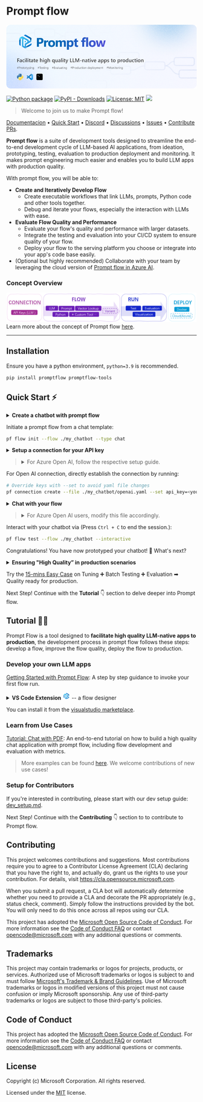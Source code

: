 # Prompt flow

[![banner](examples/tutorials/quick-start/media/PF_banner.png)](https://microsoft.github.io/promptflow)

[![Python package](https://img.shields.io/pypi/v/promptflow)](https://pypi.org/project/promptflow/)
[![PyPI - Downloads](https://img.shields.io/pypi/dm/promptflow)](https://pypi.org/project/promptflow/)
[![License: MIT](https://img.shields.io/github/license/microsoft/promptflow)](https://github.com/microsoft/promptflow/blob/main/LICENSE)
[![](https://dcbadge.vercel.app/api/server/bnXr6kxs?compact=true&style=flat)](https://discord.gg/bnXr6kxs)

> Welcome to join us to make Prompt flow!

[Documentacion](https://microsoft.github.io/promptflow) • [Quick Start](https://github.com/microsoft/promptflow/blob/main/docs/how-to-guides/quick-start.md)  • [Discord](https://discord.gg/bnXr6kxs) •  [Discussions](https://github.com/microsoft/promptflow/discussions) • [Issues](https://github.com/microsoft/promptflow/issues/new/choose) • [Contribute PRs](https://github.com/microsoft/promptflow/pulls).

**Prompt flow** is a suite of development tools designed to streamline the end-to-end development cycle of LLM-based AI applications, from ideation, prototyping, testing, evaluation to production deployment and monitoring. It makes prompt engineering much easier and enables you to build LLM apps with production quality.

With prompt flow, you will be able to:

- **Create and Iteratively Develop Flow**
    - Create executable workflows that link LLMs, prompts, Python code and other tools together.
    - Debug and iterate your flows, especially the interaction with LLMs with ease.
- **Evaluate Flow Quality and Performance**
    - Evaluate your flow's quality and performance with larger datasets.
    - Integrate the testing and evaluation into your CI/CD system to ensure quality of your flow.
    - Deploy your flow to the serving platform you choose or integrate into your app's code base easily.
- (Optional but highly recommended) Collaborate with your team by leveraging the cloud version of [Prompt flow in Azure AI](https://learn.microsoft.com/en-us/azure/machine-learning/prompt-flow/overview-what-is-prompt-flow?view=azureml-api-2).

### Concept Overview

![concept](examples/tutorials/quick-start/media/concept.png)
Learn more about the concept of Prompt flow [here](https://microsoft.github.io/promptflow/concepts/index.html).

------

## Installation

Ensure you have a python environment, `python=3.9` is recommended.

```sh
pip install promptflow promptflow-tools
```

## Quick Start ⚡

<details>
<summary><b>Create a chatbot with prompt flow</b></summary>
 It creates a new <b>flow folder</b> named my_chatbot and generates the necessary flow files within it. The --flow argument is the path to the flow folder.
</details>

Initiate a prompt flow from a chat template:

```sh
pf flow init --flow ./my_chatbot --type chat
```

<details>
<summary><b>Setup a connection for your API key</b></summary>
Navigate to the `my_chatbot` folder, you can find a yaml file named `openai.yaml` file, which is the definition of the connection to store your Open AI key.
</details>

> <details>
> <summary>For Azure Open AI, follow the respective setup guide.</summary>
> 
> Create a new yaml file `azure_openai.yaml` with following template in the `my_chatbot` folder. Replace the `api_key` and `api_base` with your own Azure OpenAI API key and endpoint:
> 
> ```yaml
> $schema: https://azuremlschemas.azureedge.net/promptflow/latest/AzureOpenAIConnection.schema.json
> name: azure_open_ai_connection # name of the connection
> type: azure_open_ai  # Azure Open AI 
> api_key: "<aoai-api-key>" # replace with your Azure OpenAI API key
> api_base: "aoai-api-endpoint" # replace with your Azure OpenAI API endpoint
> api_type: "azure" 
> api_version: "2023-03-15-preview" # replace with your Azure OpenAI API version
> ```
> 
> Establish the connection by running:
> ```sh
> pf connection create --file ./my_chatbot/azure_openai.yaml
> ```
> </details>

For Open AI connection, directly establish the connection by running:


```sh
# Override keys with --set to avoid yaml file changes
pf connection create --file ./my_chatbot/openai.yaml --set api_key=<your_api_key>
```

<details>
<summary><b>Chat with your flow</b></summary>
In the `my_chatbot` folder, there's a `flow.dag.yaml` file that outlines the flow, including inputs/outputs, tools, nodes, etc. Note we're using the connection named `open_ai_connection` in the `chat` node.
</details>

> <details>
> <summary>For Azure Open AI users, modify this file accordingly.</summary>
> Replace the 'node:' section with following content and specify the 'deployment_name' to the model deployment you'd like to use.
>
> ```yaml
> nodes:
> - name: chat
>   type: llm
>   source:
>     type: code
>     path: chat.jinja2
>   inputs:
>     deployment_name: <your_azure_open_ai_deployment_name>
>     max_tokens: '256'
>     temperature: '0.7'
>     chat_history: ${inputs.chat_history}
>     question: ${inputs.question}
>   api: chat
>   connection: azure_open_ai_connection
> ```
>  </details>

Interact with your chatbot via (Press `Ctrl + C` to end the session.):

```sh
pf flow test --flow ./my_chatbot --interactive
```

Congratulations! You have now prototyped your chatbot! 🎉 What's next?

<details>
<summary><b>Ensuring "High Quality” in production scenarios</b></summary>

LLMs' randomness can yield unstable answers. Fine-tuning prompts can improve output reliability.  For accurate quality assessment, it's essential to test with larger datasets and compare outcomes with the ground truth.

During fine-tuning the prompt, we also consider to strike a balance between the accuracy and the token cost of the LLM.

Invest just 15 minutes to understand how prompt flow accelerates prompt tuning, testing, and evaluation, to find an ideal prompt **(accuracy ↑,token ↓)**
<img src="examples/tutorials/quick-start/media/realcase.png" alt="comparison resutl" width=80%>
</details>

Try the [15-mins Easy Case](examples/tutorials/quick-start/promptflow-quality-improvement.md) on Tuning ➕ Batch Testing ➕ Evaluation ➡ Quality ready for production.

Next Step! Continue with the **Tutorial**  👇 section to delve deeper into Prompt flow.

## Tutorial 🏃‍♂️

Prompt Flow is a tool designed to **facilitate high quality LLM-native apps to production**, the development process in prompt flow follows these steps: develop a flow, improve the flow quality, deploy the flow to production.

### Develop your own LLM apps

[Getting Started with Prompt Flow](https://microsoft.github.io/promptflow/how-to-guides/quick-start.html): A step by step guidance to invoke your first flow run.

<details>
<summary><b>VS Code Extension</b> <img src="examples/tutorials/quick-start/media/logo_pf.png" alt="logo" width="20"/> -- a flow designer</summary>

We also offer a VS Code extension for an interactive flow development experience with UI. This is a detailed walkthrough step-by-step to create your own flow from scratch and invoke your first flow run.

[![vsc extension](https://img.youtube.com/vi/GmhasXd7sj4/0.jpg)](https://youtu.be/GmhasXd7sj4)

</details>

You can install it from the [visualstudio marketplace](https://marketplace.visualstudio.com/items?itemName=prompt-flow.prompt-flow).

### Learn from Use Cases

[Tutorial: Chat with PDF]((https://github.com/microsoft/promptflow/blob/main/examples/tutorials/e2e-development/chat-with-pdf.md)): An end-to-end tutorial on how to build a high quality chat application with prompt flow, including flow development and evaluation with metrics.
> More examples can be found [here](./examples/README.md). We welcome contributions of new use cases!

### Setup for Contributors

If you're interested in contributing, please start with our dev setup guide: [dev_setup.md](./docs/dev/dev_setup.md).

Next Step! Continue with the **Contributing**  👇 section to to contribute to Prompt flow.

## Contributing

This project welcomes contributions and suggestions.  Most contributions require you to agree to a
Contributor License Agreement (CLA) declaring that you have the right to, and actually do, grant us
the rights to use your contribution. For details, visit https://cla.opensource.microsoft.com.

When you submit a pull request, a CLA bot will automatically determine whether you need to provide
a CLA and decorate the PR appropriately (e.g., status check, comment). Simply follow the instructions
provided by the bot. You will only need to do this once across all repos using our CLA.

This project has adopted the [Microsoft Open Source Code of Conduct](https://opensource.microsoft.com/codeofconduct/).
For more information see the [Code of Conduct FAQ](https://opensource.microsoft.com/codeofconduct/faq/) or
contact [opencode@microsoft.com](mailto:opencode@microsoft.com) with any additional questions or comments.

## Trademarks

This project may contain trademarks or logos for projects, products, or services. Authorized use of Microsoft
trademarks or logos is subject to and must follow
[Microsoft's Trademark & Brand Guidelines](https://www.microsoft.com/en-us/legal/intellectualproperty/trademarks/usage/general).
Use of Microsoft trademarks or logos in modified versions of this project must not cause confusion or imply Microsoft sponsorship.
Any use of third-party trademarks or logos are subject to those third-party's policies.

## Code of Conduct

This project has adopted the
[Microsoft Open Source Code of Conduct](https://opensource.microsoft.com/codeofconduct/).
For more information see the
[Code of Conduct FAQ](https://opensource.microsoft.com/codeofconduct/faq/)
or contact [opencode@microsoft.com](mailto:opencode@microsoft.com)
with any additional questions or comments.

## License

Copyright (c) Microsoft Corporation. All rights reserved.

Licensed under the [MIT](LICENSE) license.
